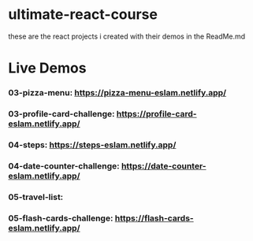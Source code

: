 # ultimate-react-course
these are the react projects i created with their demos in the ReadMe.md

# Live Demos
### 03-pizza-menu: https://pizza-menu-eslam.netlify.app/
### 03-profile-card-challenge: https://profile-card-eslam.netlify.app/
### 04-steps: https://steps-eslam.netlify.app/
### 04-date-counter-challenge: https://date-counter-eslam.netlify.app/
### 05-travel-list: 
### 05-flash-cards-challenge: https://flash-cards-eslam.netlify.app/